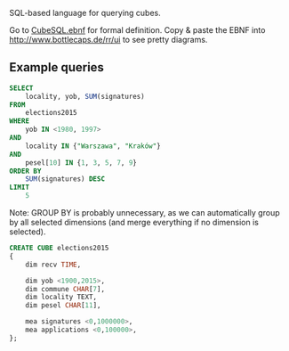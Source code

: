 SQL-based language for querying cubes.

Go to [CubeSQL.ebnf](CubeSQL.ebnf) for formal definition. Copy & paste the EBNF into http://www.bottlecaps.de/rr/ui to see pretty diagrams.

## Example queries

```sql
SELECT
	locality, yob, SUM(signatures)
FROM
	elections2015
WHERE
	yob IN <1980, 1997>
AND
	locality IN {"Warszawa", "Kraków"}
AND
	pesel[10] IN {1, 3, 5, 7, 9}
ORDER BY
	SUM(signatures) DESC
LIMIT
	5
```

Note: GROUP BY is probably unnecessary, as we can automatically group by all selected dimensions (and merge everything if no dimension is selected).

```sql
CREATE CUBE elections2015
{
	dim recv TIME,

	dim yob <1900,2015>,
	dim commune CHAR[7],
	dim locality TEXT,
	dim pesel CHAR[11],

	mea signatures <0,1000000>,
	mea applications <0,100000>,
};
```
